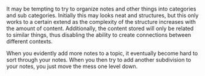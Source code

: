 It may be tempting to try to organize notes and other things into categories and sub categories. Initially this may looks neat and structures, but this only works to a certain extend as the complexity of the structure increases with the amount of content. Additionally, the content stored will only be related to similar things, thus disabling the ability to create connections between different contexts.

When you evidently add more notes to a topic, it eventually become hard to sort through your notes. When you then try to add another subdivision to your notes, you just move the mess one level down.